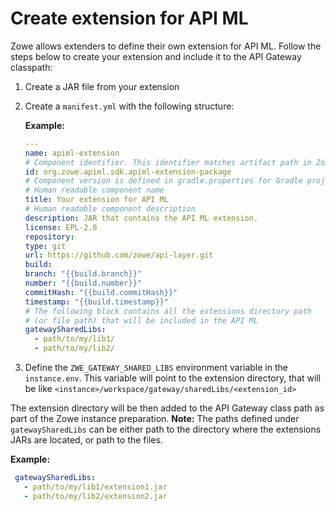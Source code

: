 # Create extension for API ML

Zowe allows extenders to define their own extension for API ML. Follow the steps below to create your extension and include it to the
API Gateway classpath:

1. Create a JAR file from your extension
2. Create a `manifest.yml` with the following structure:

   **Example:**
    ```yaml
    ---
    name: apiml-extension
    # Component identifier. This identifier matches artifact path in Zowe Artifactory https://zowe.jfrog.io/.
    id: org.zowe.apiml.sdk.apiml-extension-package
    # Component version is defined in gradle.properties for Gradle project
    # Human readable component name
    title: Your extension for API ML
    # Human readable component description
    description: JAR that contains the API ML extension.
    license: EPL-2.0
    repository:
    type: git
    url: https://github.com/zowe/api-layer.git
    build:
    branch: "{{build.branch}}"
    number: "{{build.number}}"
    commitHash: "{{build.commitHash}}"
    timestamp: "{{build.timestamp}}"
    # The following block contains all the extensions directory path
    # (or file path) that will be included in the API ML
    gatewaySharedLibs:
      - path/to/my/lib1/
      - path/to/my/lib2/
    ```
3. Define the `ZWE_GATEWAY_SHARED_LIBS` environment variable in the `instance.env`. This variable will point to the 
   extension directory, that will be like `<instance>/workspace/gateway/sharedLibs/<extension_id>`

The extension directory will be then added to the API Gateway class path as part of the Zowe instance preparation.
**Note:** The paths defined under `gatewaySharedLibs` can be either path to the directory where the
extensions JARs are located, or path to the files. 

**Example:**
   ```yaml
    gatewaySharedLibs:
      - path/to/my/lib1/extension1.jar
      - path/to/my/lib2/extension2.jar
   ```
